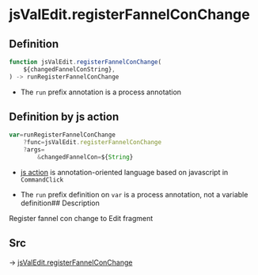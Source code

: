 # jsValEdit.registerFannelConChange

## Definition

```js.js
function jsValEdit.registerFannelConChange(
	${changedFannelConString},
) -> runRegisterFannelConChange
```

- The `run` prefix annotation is a process annotation
## Definition by js action

```js.js
var=runRegisterFannelConChange
	?func=jsValEdit.registerFannelConChange
	?args=
		&changedFannelCon=${String}
```

- [js action](#) is annotation-oriented language based on javascript in `CommandClick`

- The `run` prefix definition on `var` is a process annotation, not a variable definition## Description

Register fannel con change to Edit fragment


## Src

-> [jsValEdit.registerFannelConChange](https://github.com/puutaro/CommandClick/blob/master/app/src/main/java/com/puutaro/commandclick/fragment_lib/terminal_fragment/js_interface/edit/JsValEdit.kt#L48)


